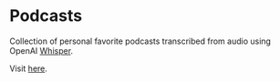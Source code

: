 # Podcasts

Collection of personal favorite podcasts transcribed from audio using OpenAI [Whisper](https://openai.com/blog/whisper/").

Visit [here](https://markd87.github.io/podcasts).
